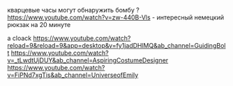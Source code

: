 кварцевые часы могут обнаружить бомбу ? 
https://www.youtube.com/watch?v=zw-440B-Vls - интересный немецкий рюкзак на 20 минуте 

a cloack
https://www.youtube.com/watch?reload=9&reload=9&app=desktop&v=fy1jadDHlMQ&ab_channel=GuidingBolt
https://www.youtube.com/watch?v=_tLwdtUjDUY&ab_channel=AspiringCostumeDesigner
https://www.youtube.com/watch?v=FiPNd7xgTis&ab_channel=UniverseofEmily
